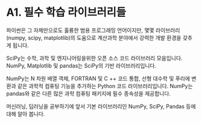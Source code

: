 # A1. 필수 학습 라이브러리들

파이썬은 그 자체만으로도 훌륭한 범용 프로그래밍 언어이지만, 몇몇 라이브러리\(numpy, scipy, matplotlib\)의 도움으로 계산과학 분야에서 강력한 개발 환경을 갖추게 됩니다.

SciPy는 수학, 과학 및 엔지니어링을위한 오픈 소스 코드 라이브러리 모음입니다. NumPy, Matplotlib 및 pandas는 SciPy의 기반 라이브러리입니다.

NumPy는 N 차원 배열 객체, FORTRAN 및 C ++ 코드 통합, 선형 대수학 및 푸리에 변환과 같은 과학적 컴퓨팅 기능을 추가하는 Python 코드 라이브러리입니다. NumPy는 pandas와 같은 다른 많은 과학 컴퓨팅 패키지에 필수 종속성을 제공합니다.

머신러닝, 딥러닝을 공부하기에 앞서 기본 라이브러리인 NumPy, SciPy, Pandas 등에 대해 알아 봅니다.

